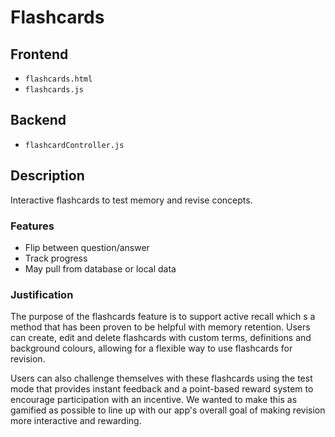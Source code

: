 # Flashcards

## Frontend
- `flashcards.html`
- `flashcards.js`

## Backend
- `flashcardController.js`

## Description
Interactive flashcards to test memory and revise concepts.

### Features
- Flip between question/answer
- Track progress
- May pull from database or local data

### Justification
The purpose of the flashcards feature is to support active recall which s a method that has been proven to be helpful with memory retention. Users can create, edit and delete flashcards with custom terms, definitions and background colours, allowing for a flexible way to use flashcards for revision. 

Users can also challenge themselves with these flashcards using the test mode that provides instant feedback and a point-based reward system to encourage participation with an incentive. We wanted to make this as gamified as possible to line up with our app's overall goal of making revision more interactive and rewarding. 